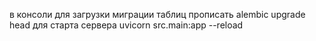 в консоли для загрузки миграции таблиц прописать alembic upgrade head
для старта сервера uvicorn src.main:app --reload 
